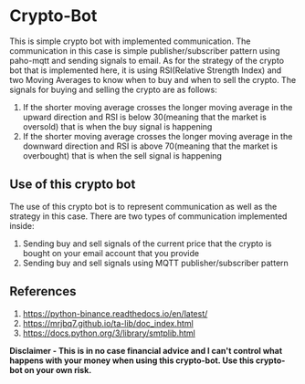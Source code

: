 # Crypto-Bot
This is simple crypto bot with implemented communication. The communication in this case is simple publisher/subscriber pattern using paho-mqtt and sending signals to email. 
As for the strategy of the crypto bot that is implemented here, it is using RSI(Relative Strength Index) and two Moving Averages to know when to buy and when to sell the crypto. 
The signals for buying and selling the crypto are as follows: 
1. If the shorter moving average crosses the longer moving average in the upward direction and RSI is below 30(meaning that the market is oversold) that is when the buy signal is happening
1. If the shorter moving average crosses the longer moving average in the downward direction and RSI is above 70(meaning that the market is overbought) that is when the sell signal is happening

## Use of this crypto bot
The use of this crypto bot is to represent communication as well as the strategy in this case. 
There are two types of communication implemented inside:
1. Sending buy and sell signals of the current price that the crypto is bought on your email account that you provide
1. Sending buy and sell signals using MQTT publisher/subscriber pattern

## References
1. https://python-binance.readthedocs.io/en/latest/
1. https://mrjbq7.github.io/ta-lib/doc_index.html
1. https://docs.python.org/3/library/smtplib.html

**Disclaimer - This is in no case financial advice and I can't control what happens with your money when using this crypto-bot. Use this crypto-bot on your own risk.**
